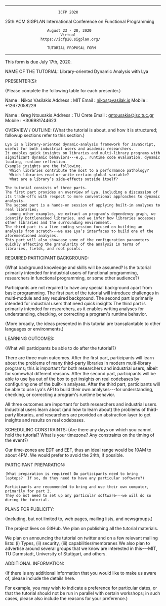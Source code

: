 ----------------------------------------------------------------------
                            ICFP 2020
 25th ACM SIGPLAN International Conference on Functional Programming

                       August 23 - 28, 2020 
                             Virtual
                    https://icfp20.sigplan.org/

                       TUTORIAL PROPOSAL FORM

----------------------------------------------------------------------

This form is due July 17th, 2020.


NAME OF THE TUTORIAL:
    Library-oriented Dynamic Analysis with Lya


PRESENTER(S):

   (Please complete the following table for each presenter.)

   Name    : Nikos Vasilakis
   Address : MIT
   Email   : nikos@vasilak.is
   Mobile  : +12672058229

   Name    : Greg Ntousakis
   Address : TU Crete
   Email   : gntousakis@isc.tuc.gr
   Mobile  : +306981744623


OVERVIEW / OUTLINE:
    (What the tutorial is about, and how it is structured; followup
     sections refer to this section.)

    Lya is a library-oriented dynamic-analysis framework for JavaScript, useful for both industrial users and academic researchers.
    It enables quick insights on libraries and multi-library programs with significant dynamic behaviors---e.g., runtime code evaluation, dynamic loading, runtime reflection.
    Example insights are the following.
      Which libraries contribute the most to a performance pathology?
      Which libraries read or write certain global variable?
      What are a library’s side-effects outside itself?
    
    The tutorial consists of three parts.
    The first part provides an overview of Lya, including a discussion of its trade-offs with respect to more conventional approaches to dynamic analysis.
    The second part is a hands-on session of applying built-in analyses to real libraries;
      among other examples, we extract an program's dependency graph, we identify bottlenecked libraries, and we infer how libraries accesses other libraries and the surrounding environment.
    The third part is a live coding session focused on building an analysis from scratch---we use Lya’s interfaces to build one of the aforementioned analyses.
    This part will also showcase some of the configuration parameters quickly affecting the granularity of the analysis in terms of libraries, fields, and root points.


REQUIRED PARTICIPANT BACKGROUND:

   (What background knowledge and skills will be assumed? Is the
   tutorial primarily intended for industrial users of functional
   programming, researchers in functional programming, or some other
   audience?)

   Participants are not required to have any special background apart from basic programming.
   The first part of the tutorial will introduce challenges in multi-module and any required background.
   The second part is primarily intended for industrial users that need quick insights 
   The third part is primarily intended for researchers, as it enables writing analyses for understanding, checking, or correcting a program's runtime behavior.

   (More broadly, the ideas presented in this tutorial are transplantable to other languages or environments.)

LEARNING OUTCOMES:

   (What will participants be able to do after the tutorial?)

   There are three main outcomes.
   After the first part, participants will learn about the problems of many third-party libraries in modern multi-library programs;
   this is important for both researchers and industrial users, albeit for somewhat different reasons.
   After the second part, participants will be able to use lya out of the box to get insights on real codebases by configuring one of the built-in analyses.
   After the third part, participants will be able to use Lya's API to build their own analyses---for understanding, checking, or correcting a program's runtime behavior. 

   All three outcomes are important for both researchers and industrial users.
   Industrial users learn about (and how to learn about) the problems of third-party libraries, and researchers are provided an abstraction layer to get insights and results on real codebases.

SCHEDULING CONSTRAINTS:
    (Are there any days on which you cannot hold the tutorial?
   What is your timezone? Any constraints on the timing of the event?)

   Our time-zones are EDT and EET, thus an ideal range would be 10AM to about 4PM.
   We would prefer to avoid the 24th, if possible.


PARTICIPANT PREPARATION:

    (What preparation is required? Do participants need to bring
    laptops?  If so, do they need to have any particular software?)

    Participants are recommended to bring and use their own computer, primarily for part 2.
    They do not need to set up any particular software---we will do so during the tutorial.


PLANS FOR PUBLICITY:

   (Including, but not limited to, web pages, mailing lists, and
   newsgroups.)

   The project lives on GitHub.
   We plan on publishing all the tutorial materials.

   We plan on announcing the tutorial on twitter and on a few relevant mailing lists:
     (i) Types, (ii) security, (iii) capabilities/membranes
   We also plan to advertise around several groups that we know are interested in this---MIT, TU Darmstadt, University of Stuttgart, and others.


ADDITIONAL INFORMATION:

   (If there is any additional information that you would like
   to make us aware of, please include the details here.

   For example, you may wish to indicate a preference for particular
   dates, or that the tutorial should not be run in parallel with
   certain workshops; in such cases, please also include the
   reasons for your preference.)
